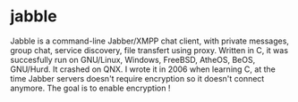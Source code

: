 # jabble
Jabble is a command-line Jabber/XMPP chat client, with private messages, group chat, service discovery, file transfert using proxy. Written in C, it was succesfully run on GNU/Linux, Windows, FreeBSD, AtheOS, BeOS, GNU/Hurd. It crashed on QNX. I wrote it in 2006 when learning C, at the time Jabber servers doesn't require encryption so it doesn't connect anymore. The goal is to enable encryption !
